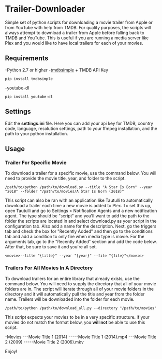 # Trailer-Downloader
Simple set of python scripts for downloading a movie trailer from Apple or from YouTube with help from TMDB. For quality purposes, the scripts will always attempt to download a trailer from Apple before falling back to TMDB and YouTube. This is useful if you are running a media server like Plex and you would like to have local trailers for each of your movies.

## Requirements
-Python 2.7 or higher
-[tmdbsimple](https://github.com/celiao/tmdbsimple/blob/master/README.rst) + TMDB API Key
```
pip install tmdbsimple
```
-[youtube-dl](https://github.com/rg3/youtube-dl/blob/master/README.md#installation)
```
pip install youtube-dl
```

## Settings
Edit the **settings.ini** file. Here you can add your api key for TMDB, country code, language, resolution settings, path to your ffmpeg installation, and the path to your python installation.

## Usage

### Trailer For Specific Movie

To download a trailer for a specific movie, use the command below. You will need to provide the movie title, year, and folder to the script.
```
/path/to/python /path/to/download.py --title "A Star Is Born" --year "2018" --folder "/path/to/movies/A Star Is Born (2018)"
```

This script can also be ran with an application like Tautulli to automatically download a trailer each time a new movie is added to Plex. To set this up, open Tautulli and go to Settings > Notification Agents and a new notification agent. The type should be "script" and you'll want to add the path to the folder the scripts are located in and select download.py as your script in the configuration tab. Also add a name for the description. Next, go the triggers tab and check the box for "Recently Added" and then go to the conditions tab and add a condition to only fire when media type is movie. For the arguments tab, go to the "Recently Added" section and add the code below. After that, be sure to save it and you're all set.
```
<movie>--title "{title}" --year "{year}" --file "{file}"</movie>
```

### Trailers For All Movies In A Directory

To download trailers for an entire library that already exists, use the command below. You will need to supply the directory that all of your movie folders are in. The script will iterate through all of your movie folders in the directory and it will automatically pull the title and year from the folder name. Trailers will be downloaded into the folder for each movie.
```
/path/to/python /path/to/download_all.py --directory "/path/to/movies"
```

This script expects your movies to be in a very specific structure. If your movies do not match the format below, you **will not** be able to use this script.

-Movies
---Movie Title 1 (2014)
-----Movie Title 1 (2014).mp4
---Movie Title 2 (2009)
-----Movie Title 2 (2009).mkv

Enjoy!